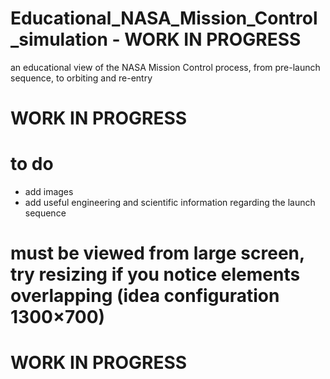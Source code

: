 # Educational_NASA_Mission_Control_simulation - WORK IN PROGRESS
an educational view of the NASA Mission Control process, from pre-launch sequence, to orbiting and re-entry

# WORK IN PROGRESS

# to do
- add images 
- add useful engineering and scientific information regarding the launch sequence

# must be viewed from large screen, try resizing if you notice elements overlapping (idea configuration 1300×700)

# WORK IN PROGRESS
